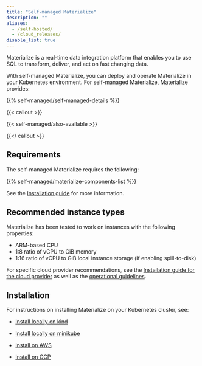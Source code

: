 ```yaml
---
title: "Self-managed Materialize"
description: ""
aliases:
  - /self-hosted/
  - /cloud_releases/
disable_list: true
---
```


Materialize is a real-time data integration platform that enables you to use SQL
to transform, deliver, and act on fast changing data.

With self-managed Materialize, you can deploy and operate Materialize in your
Kubernetes environment. For self-managed Materialize, Materialize provides:

{{% self-managed/self-managed-details %}}

{{< callout >}}

{{< self-managed/also-available >}}

{{</ callout >}}

## Requirements

The self-managed Materialize requires the following:

{{% self-managed/materialize-components-list %}}

See the [Installation guide](/installation/) for more information.

## Recommended instance types

Materialize has been tested to work on instances with the following properties:

- ARM-based CPU
- 1:8 ratio of vCPU to GiB memory
- 1:16 ratio of vCPU to GiB local instance storage (if enabling spill-to-disk)

For specific cloud provider recommendations, see the [Installation guide for the
cloud provider](/installation/) as well as the [operational guidelines](/installation/operational-guidelines/).

## Installation

For instructions on installing Materialize on your Kubernetes cluster, see:

- [Install locally on kind](/installation/install-on-local-kind/)

- [Install locally on
  minikube](/installation/install-on-local-minikube/)

- [Install on AWS](/installation/install-on-aws/)
- [Install on GCP](/installation/install-on-gcp/)
